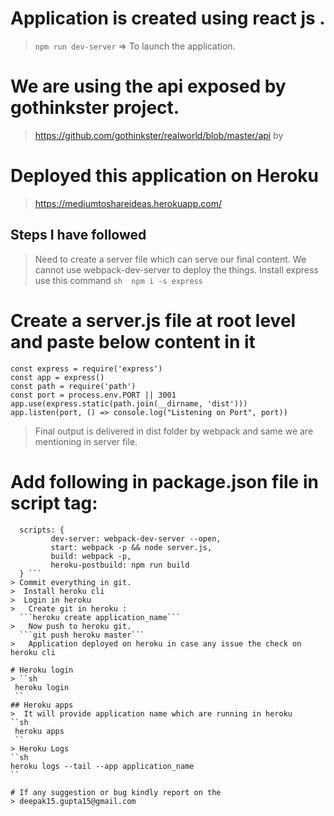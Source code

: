 # Application is created using react js .
> ``npm run dev-server``   =>  To launch the application.

# We are using the api exposed by gothinkster project.
 > https://github.com/gothinkster/realworld/blob/master/api by

# Deployed this application on Heroku
 > https://mediumtoshareideas.herokuapp.com/
## Steps I have followed 
> Need to create a server file which can serve our final content.
> We cannot use webpack-dev-server to deploy the things.
> Install express use this command
    ``sh 
      npm i -s express
    ``
 # Create a server.js file at root level and paste below content in it
   ```node 
   const express = require('express')
   const app = express()
   const path = require('path')
   const port = process.env.PORT || 3001
   app.use(express.static(path.join(__dirname, 'dist')))
   app.listen(port, () => console.log("Listening on Port", port)) 
  ```
  > Final output is delivered in dist folder by webpack and same we are mentioning in server file.
  # Add following in package.json file in script tag: 
   ```node 
     scripts: {
            dev-server: webpack-dev-server --open,
            start: webpack -p && node server.js,
            build: webpack -p,
            heroku-postbuild: npm run build
     } ```
 > Commit everything in git.
 >  Install heroku cli
 >  Login in heroku
 >   Create git in heroku :  
     ```heroku create application_name```
 >   Now push to heroku git.
     ```git push heroku master```
 >   Application deployed on heroku in case any issue the check on heroku cli

# Heroku login
 > ``sh 
    heroku login
    ``
## Heroku apps 
 >  It will provide application name which are running in heroku
   ``sh 
    heroku apps
    ``
  > Heroku Logs 
  ``sh 
   heroku logs --tail --app application_name
   ``

# If any suggestion or bug kindly report on the 
> deepak15.gupta15@gmail.com

